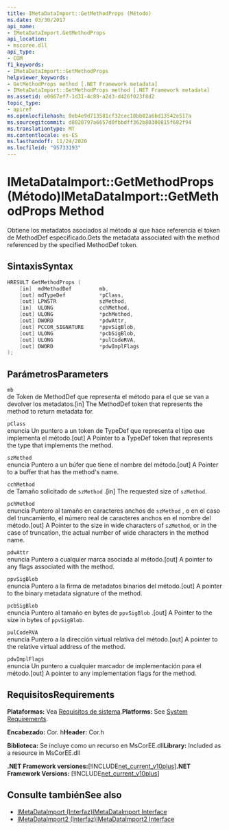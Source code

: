 ```yaml
---
title: IMetaDataImport::GetMethodProps (Método)
ms.date: 03/30/2017
api_name:
- IMetaDataImport.GetMethodProps
api_location:
- mscoree.dll
api_type:
- COM
f1_keywords:
- IMetaDataImport::GetMethodProps
helpviewer_keywords:
- GetMethodProps method [.NET Framework metadata]
- IMetaDataImport::GetMethodProps method [.NET Framework metadata]
ms.assetid: e0667ef7-1d31-4c89-a2d3-d426f023f8d2
topic_type:
- apiref
ms.openlocfilehash: 0eb4e9d713581cf32cec18bb02a6bd13542e517a
ms.sourcegitcommit: d8020797a6657d0fbbdff362b80300815f682f94
ms.translationtype: MT
ms.contentlocale: es-ES
ms.lasthandoff: 11/24/2020
ms.locfileid: "95733193"
---
```

# <a name="imetadataimportgetmethodprops-method"></a><span data-ttu-id="d6450-102">IMetaDataImport::GetMethodProps (Método)</span><span class="sxs-lookup"><span data-stu-id="d6450-102">IMetaDataImport::GetMethodProps Method</span></span>

<span data-ttu-id="d6450-103">Obtiene los metadatos asociados al método al que hace referencia el token de MethodDef especificado.</span><span class="sxs-lookup"><span data-stu-id="d6450-103">Gets the metadata associated with the method referenced by the specified MethodDef token.</span></span>  
  
## <a name="syntax"></a><span data-ttu-id="d6450-104">Sintaxis</span><span class="sxs-lookup"><span data-stu-id="d6450-104">Syntax</span></span>  
  
```cpp  
HRESULT GetMethodProps (  
    [in]  mdMethodDef         mb,  
    [out] mdTypeDef           *pClass,  
    [out] LPWSTR              szMethod,  
    [in]  ULONG               cchMethod,  
    [out] ULONG               *pchMethod,  
    [out] DWORD               *pdwAttr,  
    [out] PCCOR_SIGNATURE     *ppvSigBlob,  
    [out] ULONG               *pcbSigBlob,  
    [out] ULONG               *pulCodeRVA,  
    [out] DWORD               *pdwImplFlags  
);  
```  
  
## <a name="parameters"></a><span data-ttu-id="d6450-105">Parámetros</span><span class="sxs-lookup"><span data-stu-id="d6450-105">Parameters</span></span>  

 `mb`  
 <span data-ttu-id="d6450-106">de Token de MethodDef que representa el método para el que se van a devolver los metadatos.</span><span class="sxs-lookup"><span data-stu-id="d6450-106">[in] The MethodDef token that represents the method to return metadata for.</span></span>  
  
 `pClass`  
 <span data-ttu-id="d6450-107">enuncia Un puntero a un token de TypeDef que representa el tipo que implementa el método.</span><span class="sxs-lookup"><span data-stu-id="d6450-107">[out] A Pointer to a TypeDef token that represents the type that implements the method.</span></span>  
  
 `szMethod`  
 <span data-ttu-id="d6450-108">enuncia Puntero a un búfer que tiene el nombre del método.</span><span class="sxs-lookup"><span data-stu-id="d6450-108">[out] A Pointer to a buffer that has the method's name.</span></span>  
  
 `cchMethod`  
 <span data-ttu-id="d6450-109">de Tamaño solicitado de `szMethod` .</span><span class="sxs-lookup"><span data-stu-id="d6450-109">[in] The requested size of `szMethod`.</span></span>  
  
 `pchMethod`  
 <span data-ttu-id="d6450-110">enuncia Puntero al tamaño en caracteres anchos de `szMethod` , o en el caso del truncamiento, el número real de caracteres anchos en el nombre del método.</span><span class="sxs-lookup"><span data-stu-id="d6450-110">[out] A Pointer to the size in wide characters of `szMethod`, or in the case of truncation, the actual number of wide characters in the method name.</span></span>  
  
 `pdwAttr`  
 <span data-ttu-id="d6450-111">enuncia Puntero a cualquier marca asociada al método.</span><span class="sxs-lookup"><span data-stu-id="d6450-111">[out] A pointer to any flags associated with the method.</span></span>  
  
 `ppvSigBlob`  
 <span data-ttu-id="d6450-112">enuncia Puntero a la firma de metadatos binarios del método.</span><span class="sxs-lookup"><span data-stu-id="d6450-112">[out] A pointer to the binary metadata signature of the method.</span></span>  
  
 `pcbSigBlob`  
 <span data-ttu-id="d6450-113">enuncia Puntero al tamaño en bytes de `ppvSigBlob` .</span><span class="sxs-lookup"><span data-stu-id="d6450-113">[out] A Pointer to the size in bytes of `ppvSigBlob`.</span></span>  
  
 `pulCodeRVA`  
 <span data-ttu-id="d6450-114">enuncia Puntero a la dirección virtual relativa del método.</span><span class="sxs-lookup"><span data-stu-id="d6450-114">[out] A pointer to the relative virtual address of the method.</span></span>  
  
 `pdwImplFlags`  
 <span data-ttu-id="d6450-115">enuncia Un puntero a cualquier marcador de implementación para el método.</span><span class="sxs-lookup"><span data-stu-id="d6450-115">[out] A pointer to any implementation flags for the method.</span></span>  
  
## <a name="requirements"></a><span data-ttu-id="d6450-116">Requisitos</span><span class="sxs-lookup"><span data-stu-id="d6450-116">Requirements</span></span>  

 <span data-ttu-id="d6450-117">**Plataformas:** Vea [Requisitos de sistema](../../get-started/system-requirements.md).</span><span class="sxs-lookup"><span data-stu-id="d6450-117">**Platforms:** See [System Requirements](../../get-started/system-requirements.md).</span></span>  
  
 <span data-ttu-id="d6450-118">**Encabezado:** Cor. h</span><span class="sxs-lookup"><span data-stu-id="d6450-118">**Header:** Cor.h</span></span>  
  
 <span data-ttu-id="d6450-119">**Biblioteca:** Se incluye como un recurso en MsCorEE.dll</span><span class="sxs-lookup"><span data-stu-id="d6450-119">**Library:** Included as a resource in MsCorEE.dll</span></span>  
  
 <span data-ttu-id="d6450-120">**.NET Framework versiones:**[!INCLUDE[net_current_v10plus](../../../../includes/net-current-v10plus-md.md)]</span><span class="sxs-lookup"><span data-stu-id="d6450-120">**.NET Framework Versions:** [!INCLUDE[net_current_v10plus](../../../../includes/net-current-v10plus-md.md)]</span></span>  
  
## <a name="see-also"></a><span data-ttu-id="d6450-121">Consulte también</span><span class="sxs-lookup"><span data-stu-id="d6450-121">See also</span></span>

- [<span data-ttu-id="d6450-122">IMetaDataImport (Interfaz)</span><span class="sxs-lookup"><span data-stu-id="d6450-122">IMetaDataImport Interface</span></span>](imetadataimport-interface.md)
- [<span data-ttu-id="d6450-123">IMetaDataImport2 (Interfaz)</span><span class="sxs-lookup"><span data-stu-id="d6450-123">IMetaDataImport2 Interface</span></span>](imetadataimport2-interface.md)
